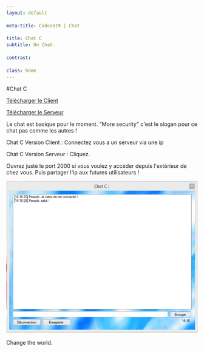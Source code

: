 ```yaml
---
layout: default

meta-title: Cedced19 | Chat  

title: Chat C
subtitle: Un Chat.

contrast:

class: home
---
```

#Chat C

[Télécharger le Client](https://raw.githubusercontent.com/cedced19/ChatC/master/setup/ChatC.exe)

[Télécharger le Serveur](https://raw.githubusercontent.com/cedced19/ChatC/master/setup/ServeurChat.exe)

Le chat est basique pour le moment.
"More security" c'est le slogan pour ce chat pas comme les autres !

Chat C Version Client :
Connectez vous a un serveur via une ip

Chat C Version Serveur :
Cliquez.

Ouvrez juste le port 2000 si vous voulez y accéder depuis l'extèrieur de chez vous.
Puis partager l'ip aux futures utilisateurs !

![](demo.png)

Change the world.

